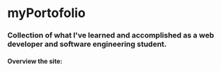 # myPortofolio

### Collection of what I've learned and accomplished as a web developer and  software engineering student.
#### Overview the site:
